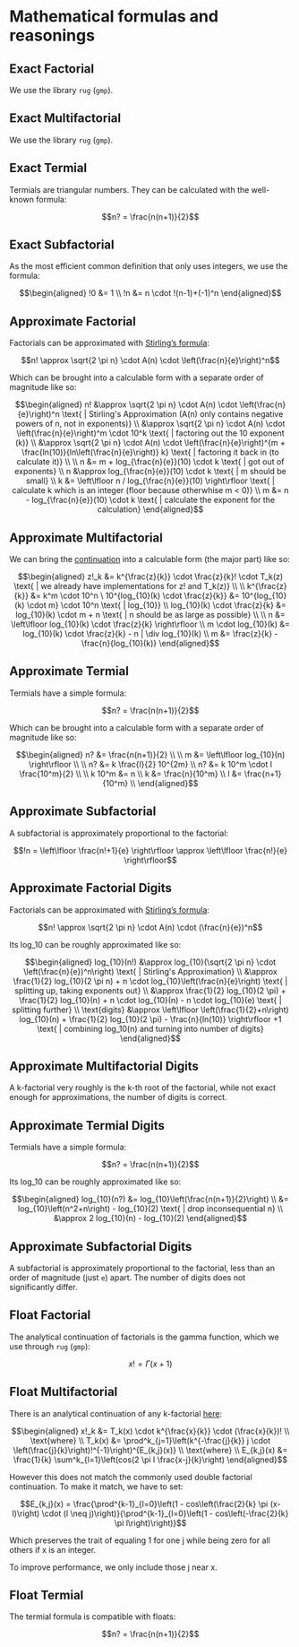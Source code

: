 # Mathematical formulas and reasonings
## Exact Factorial
We use the library `rug` (`gmp`).
## Exact Multifactorial
We use the library `rug` (`gmp`).
## Exact Termial
Termials are triangular numbers. They can be calculated with the well-known formula:
```math
n? = \frac{n(n+1)}{2}
```
## Exact Subfactorial
As the most efficient common definition that only uses integers, we use the formula:
```math
\begin{aligned}
!0 &= 1 \\
!n &= n \cdot !(n-1)+(-1)^n
\end{aligned}
```
## Approximate Factorial
Factorials can be approximated with [Stirling’s formula](https://en.wikipedia.org/wiki/Stirling%27s_approximation):
```math
n! \approx \sqrt{2 \pi n} \cdot A(n) \cdot \left(\frac{n}{e}\right)^n
```
Which can be brought into a calculable form with a separate order of magnitude like so:
```math
\begin{aligned}
n! &\approx \sqrt{2 \pi n} \cdot A(n) \cdot \left(\frac{n}{e}\right)^n \text{ | Stirling's Approximation (A(n) only contains negative powers of n, not in exponents)} \\
   &\approx \sqrt{2 \pi n} \cdot A(n) \cdot \left(\frac{n}{e}\right)^m \cdot 10^k \text{ | factoring out the 10 exponent (k)} \\
   &\approx \sqrt{2 \pi n} \cdot A(n) \cdot \left(\frac{n}{e}\right)^{m + \frac{ln(10)}{ln\left(\frac{n}{e}\right)} k} \text{ | factoring it back in (to calculate it)} \\
\\
n &= m + log_{\frac{n}{e}}(10) \cdot k \text{ | got out of exponents} \\
n &\approx log_{\frac{n}{e}}(10) \cdot k \text{ | m should be small} \\
k &= \left\lfloor n / log_{\frac{n}{e}}(10) \right\rfloor \text{ | calculate k which is an integer (floor because otherwhise m < 0)} \\
m &= n - log_{\frac{n}{e}}(10) \cdot k \text{ | calculate the exponent for the calculation}
\end{aligned}
```
## Approximate Multifactorial
We can bring the [continuation](#float-multifactorial) into a calculable form (the major part) like so:
```math
\begin{aligned}
z!_k &= k^{\frac{z}{k}} \cdot \frac{z}{k}! \cdot T_k(z) \text{ | we already have implementations for z! and T_k(z)} \\
\\
k^{\frac{z}{k}} &= k^m \cdot 10^n \
10^{log_{10}(k) \cdot \frac{z}{k}} &= 10^{log_{10}(k) \cdot m} \cdot 10^n \text{ | log_{10}} \\
log_{10}(k) \cdot \frac{z}{k} &= log_{10}(k) \cdot m + n \text{ | n should be as large as possible} \\
\\
n &= \left\lfloor log_{10}(k) \cdot \frac{z}{k} \right\rfloor \\

m \cdot log_{10}(k) &= log_{10}(k) \cdot \frac{z}{k} - n | \div log_{10}(k) \\
m &= \frac{z}{k} - \frac{n}{log_{10}(k)}
\end{aligned}
```
## Approximate Termial
Termials have a simple formula:
```math
n? = \frac{n(n+1)}{2}
```
Which can be brought into a calculable form with a separate order of magnitude like so:
```math
\begin{aligned}
n? &= \frac{n(n+1)}{2} \\
\\
m &= \left\lfloor log_{10}(n) \right\rfloor \\
\\
n? &= k \frac{l}{2} 10^{2m} \\
n? &= k 10^m \cdot l \frac{10^m}{2} \\
\\
k 10^m &= n \\
k &= \frac{n}{10^m} \\
l &= \frac{n+1}{10^m} \\
\end{aligned}
```
## Approximate Subfactorial
A subfactorial is approximately proportional to the factorial:
```math
!n = \left\lfloor \frac{n!+1}{e} \right\rfloor \approx \left\lfloor \frac{n!}{e} \right\rfloor
```
## Approximate Factorial Digits
Factorials can be approximated with [Stirling’s formula](https://en.wikipedia.org/wiki/Stirling%27s_approximation):
```math
n! \approx \sqrt{2 \pi n} \cdot A(n) \cdot (\frac{n}{e})^n
```
Its log_10 can be roughly approximated like so:
```math
\begin{aligned}
log_{10}(n!) &\approx log_{10}(\sqrt{2 \pi n} \cdot \left(\frac{n}{e})^n\right) \text{ | Stirling's Approximation} \\
           &\approx \frac{1}{2} log_{10}(2 \pi n) + n \cdot log_{10}\left(\frac{n}{e}\right) \text{ | splitting up, taking exponents out} \\
           &\approx \frac{1}{2} log_{10}(2 \pi) + \frac{1}{2} log_{10}(n) + n \cdot log_{10}(n) - n \cdot log_{10}(e) \text{ | splitting further} \\
\text{digits} &\approx \left\lfloor \left(\frac{1}{2}+n\right) log_{10}(n) + \frac{1}{2} log_{10}(2 \pi) - \frac{n}{ln(10)} \right\rfloor +1 \text{ | combining log_10(n) and turning into number of digits}
\end{aligned}
```
## Approximate Multifactorial Digits
A k-factorial very roughly is the k-th root of the factorial, while not exact enough for approximations, the number of digits is correct.
## Approximate Termial Digits
Termials have a simple formula:
```math
n? = \frac{n(n+1)}{2}
```
Its log_10 can be roughly approximated like so:
```math
\begin{aligned}
log_{10}(n?) &= log_{10}\left(\frac{n(n+1)}{2}\right) \\
           &= log_{10}\left(n^2+n\right) - log_{10}(2) \text{ | drop inconsequential n} \\
          &\approx 2 log_{10}(n) - log_{10}(2)
\end{aligned}
```
## Approximate Subfactorial Digits
A subfactorial is approximately proportional to the factorial, less than an order of magnitude (just `e`) apart.
The number of digits does not significantly differ.
## Float Factorial
The analytical continuation of factorials is the gamma function, which we use through `rug` (`gmp`):
```math
x! = \Gamma(x+1)
```
## Float Multifactorial
There is an analytical continuation of any k-factorial [here](https://math.stackexchange.com/questions/3488791/define-the-triple-factorial-n-as-a-continuous-function-for-n-in-mathbb/3488935#3488935): 
```math
\begin{aligned}
x!_k &= T_k(x) \cdot k^{\frac{x}{k}} \cdot (\frac{x}{k})! \\
\text{where} \\
T_k(x) &= \prod^k_{j=1}\left(k^{-\frac{j}{k}} j \cdot \left(\frac{j}{k}\right)!^{-1}\right)^{E_{k,j}(x)} \\
\text{where} \\
E_{k,j}(x) &= \frac{1}{k} \sum^k_{l=1}\left(cos(2 \pi l \frac{x-j}{k}\right)
\end{aligned}
```
However this does not match the commonly used double factorial continuation.
To make it match, we have to set:
```math
E_{k,j}(x) = \frac{\prod^{k-1}_{l=0}\left(1 - cos\left(\frac{2}{k} \pi (x-l)\right) \cdot (l \neq j)\right)}{\prod^{k-1}_{l=0}\left(1 - cos\left(-\frac{2}{k} \pi l\right)\right)}
```
Which preserves the trait of equaling 1 for one j while being zero for all others if x is an integer.

To improve performance, we only include those j near x.
## Float Termial
The termial formula is compatible with floats:
```math
n? = \frac{n(n+1)}{2}
```
